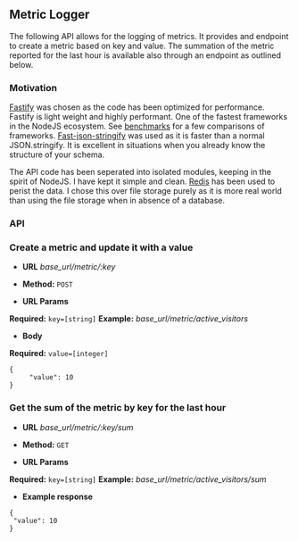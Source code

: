 ## Metric Logger

The following API allows for the logging of metrics. It provides and endpoint to create a metric based on key and value.
The summation of the metric reported for the last hour is available also through an endpoint as outlined below.

### Motivation
[Fastify](https://www.fastify.io/) was chosen as the code has been optimized for performance. Fastify is light weight and highly performant. One of the fastest frameworks in the NodeJS ecosystem.
See [benchmarks](https://www.fastify.io/benchmarks/) for a few comparisons of frameworks.
[Fast-json-stringify](https://github.com/fastify/fast-json-stringify) was used as it is faster than a normal JSON.stringify. It is excellent in situations when you already know the structure of your schema.

The API code has been seperated into isolated modules, keeping in the spirit of NodeJS. I have kept it simple and clean. [Redis](https://redis.io/) has been used to perist the data. I chose this over file storage purely as it is more real world than using the file storage when in absence of a database.

### API

### Create a metric and update it with a value

* **URL**
_base_url/metric/:key_

* **Method:**
`POST`

* **URL Params**

 **Required:**
    `key=[string]`
 **Example:**
 _base_url/metric/active_visitors_

* **Body**

 **Required:**
    `value=[integer]`
 ```
 {
	  "value": 10
 }
 ```
### Get the sum of the metric by key for the last hour

* **URL**
_base_url/metric/:key/sum_

* **Method:**
`GET`

* **URL Params**

 **Required:**
    `key=[string]`
 **Example:**
 _base_url/metric/active_visitors/sum_

* **Example response**

 ```
{
  "value": 10
}
 ```
